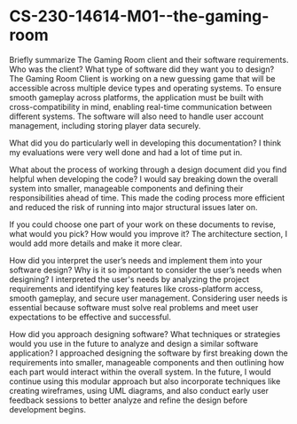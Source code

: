 # CS-230-14614-M01--the-gaming-room
Briefly summarize The Gaming Room client and their software requirements. Who was the client? What type of software did they want you to design?
The Gaming Room Client is working on a new guessing game that will be accessible across multiple device types and operating systems. To ensure smooth gameplay across platforms, the application must be built with cross-compatibility in mind, enabling real-time communication between different systems. The software will also need to handle user account management, including storing player data securely.

What did you do particularly well in developing this documentation?
I think my evaluations were very well done and had a lot of time put in.

What about the process of working through a design document did you find helpful when developing the code?
I would say breaking down the overall system into smaller, manageable components and defining their responsibilities ahead of time. This made the coding process more efficient and reduced the risk of running into major structural issues later on.

If you could choose one part of your work on these documents to revise, what would you pick? How would you improve it?
The architecture section, I would add more details and make it more clear.

How did you interpret the user’s needs and implement them into your software design? Why is it so important to consider the user’s needs when designing?
I interpreted the user's needs by analyzing the project requirements and identifying key features like cross-platform access, smooth gameplay, and secure user management. Considering user needs is essential because software must solve real problems and meet user expectations to be effective and successful.

How did you approach designing software? What techniques or strategies would you use in the future to analyze and design a similar software application?
I approached designing the software by first breaking down the requirements into smaller, manageable components and then outlining how each part would interact within the overall system. In the future, I would continue using this modular approach but also incorporate techniques like creating wireframes, using UML diagrams, and also conduct early user feedback sessions to better analyze and refine the design before development begins.
